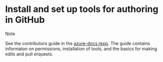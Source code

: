 # Install and set up tools for authoring in GitHub

> [!NOTE]
> See the contributors guide in the [azure-docs repo](https://github.com/MicrosoftDocs/azure-docs/tree/master/contributor-guide).
The guide contains informaton on permissions, installation of tools, and the basics for making edits and pull erquests.
